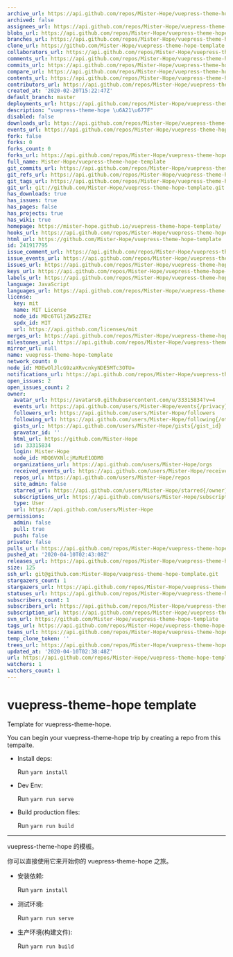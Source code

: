 ```yaml
---
archive_url: https://api.github.com/repos/Mister-Hope/vuepress-theme-hope-template/{archive_format}{/ref}
archived: false
assignees_url: https://api.github.com/repos/Mister-Hope/vuepress-theme-hope-template/assignees{/user}
blobs_url: https://api.github.com/repos/Mister-Hope/vuepress-theme-hope-template/git/blobs{/sha}
branches_url: https://api.github.com/repos/Mister-Hope/vuepress-theme-hope-template/branches{/branch}
clone_url: https://github.com/Mister-Hope/vuepress-theme-hope-template.git
collaborators_url: https://api.github.com/repos/Mister-Hope/vuepress-theme-hope-template/collaborators{/collaborator}
comments_url: https://api.github.com/repos/Mister-Hope/vuepress-theme-hope-template/comments{/number}
commits_url: https://api.github.com/repos/Mister-Hope/vuepress-theme-hope-template/commits{/sha}
compare_url: https://api.github.com/repos/Mister-Hope/vuepress-theme-hope-template/compare/{base}...{head}
contents_url: https://api.github.com/repos/Mister-Hope/vuepress-theme-hope-template/contents/{+path}
contributors_url: https://api.github.com/repos/Mister-Hope/vuepress-theme-hope-template/contributors
created_at: '2020-02-20T15:22:47Z'
default_branch: master
deployments_url: https://api.github.com/repos/Mister-Hope/vuepress-theme-hope-template/deployments
description: "vuepress-theme-hope \u6A21\u677F"
disabled: false
downloads_url: https://api.github.com/repos/Mister-Hope/vuepress-theme-hope-template/downloads
events_url: https://api.github.com/repos/Mister-Hope/vuepress-theme-hope-template/events
fork: false
forks: 0
forks_count: 0
forks_url: https://api.github.com/repos/Mister-Hope/vuepress-theme-hope-template/forks
full_name: Mister-Hope/vuepress-theme-hope-template
git_commits_url: https://api.github.com/repos/Mister-Hope/vuepress-theme-hope-template/git/commits{/sha}
git_refs_url: https://api.github.com/repos/Mister-Hope/vuepress-theme-hope-template/git/refs{/sha}
git_tags_url: https://api.github.com/repos/Mister-Hope/vuepress-theme-hope-template/git/tags{/sha}
git_url: git://github.com/Mister-Hope/vuepress-theme-hope-template.git
has_downloads: true
has_issues: true
has_pages: false
has_projects: true
has_wiki: true
homepage: https://mister-hope.github.io/vuepress-theme-hope-template/
hooks_url: https://api.github.com/repos/Mister-Hope/vuepress-theme-hope-template/hooks
html_url: https://github.com/Mister-Hope/vuepress-theme-hope-template
id: 241917795
issue_comment_url: https://api.github.com/repos/Mister-Hope/vuepress-theme-hope-template/issues/comments{/number}
issue_events_url: https://api.github.com/repos/Mister-Hope/vuepress-theme-hope-template/issues/events{/number}
issues_url: https://api.github.com/repos/Mister-Hope/vuepress-theme-hope-template/issues{/number}
keys_url: https://api.github.com/repos/Mister-Hope/vuepress-theme-hope-template/keys{/key_id}
labels_url: https://api.github.com/repos/Mister-Hope/vuepress-theme-hope-template/labels{/name}
language: JavaScript
languages_url: https://api.github.com/repos/Mister-Hope/vuepress-theme-hope-template/languages
license:
  key: mit
  name: MIT License
  node_id: MDc6TGljZW5zZTEz
  spdx_id: MIT
  url: https://api.github.com/licenses/mit
merges_url: https://api.github.com/repos/Mister-Hope/vuepress-theme-hope-template/merges
milestones_url: https://api.github.com/repos/Mister-Hope/vuepress-theme-hope-template/milestones{/number}
mirror_url: null
name: vuepress-theme-hope-template
network_count: 0
node_id: MDEwOlJlcG9zaXRvcnkyNDE5MTc3OTU=
notifications_url: https://api.github.com/repos/Mister-Hope/vuepress-theme-hope-template/notifications{?since,all,participating}
open_issues: 2
open_issues_count: 2
owner:
  avatar_url: https://avatars0.githubusercontent.com/u/33315834?v=4
  events_url: https://api.github.com/users/Mister-Hope/events{/privacy}
  followers_url: https://api.github.com/users/Mister-Hope/followers
  following_url: https://api.github.com/users/Mister-Hope/following{/other_user}
  gists_url: https://api.github.com/users/Mister-Hope/gists{/gist_id}
  gravatar_id: ''
  html_url: https://github.com/Mister-Hope
  id: 33315834
  login: Mister-Hope
  node_id: MDQ6VXNlcjMzMzE1ODM0
  organizations_url: https://api.github.com/users/Mister-Hope/orgs
  received_events_url: https://api.github.com/users/Mister-Hope/received_events
  repos_url: https://api.github.com/users/Mister-Hope/repos
  site_admin: false
  starred_url: https://api.github.com/users/Mister-Hope/starred{/owner}{/repo}
  subscriptions_url: https://api.github.com/users/Mister-Hope/subscriptions
  type: User
  url: https://api.github.com/users/Mister-Hope
permissions:
  admin: false
  pull: true
  push: false
private: false
pulls_url: https://api.github.com/repos/Mister-Hope/vuepress-theme-hope-template/pulls{/number}
pushed_at: '2020-04-10T02:43:08Z'
releases_url: https://api.github.com/repos/Mister-Hope/vuepress-theme-hope-template/releases{/id}
size: 125
ssh_url: git@github.com:Mister-Hope/vuepress-theme-hope-template.git
stargazers_count: 1
stargazers_url: https://api.github.com/repos/Mister-Hope/vuepress-theme-hope-template/stargazers
statuses_url: https://api.github.com/repos/Mister-Hope/vuepress-theme-hope-template/statuses/{sha}
subscribers_count: 1
subscribers_url: https://api.github.com/repos/Mister-Hope/vuepress-theme-hope-template/subscribers
subscription_url: https://api.github.com/repos/Mister-Hope/vuepress-theme-hope-template/subscription
svn_url: https://github.com/Mister-Hope/vuepress-theme-hope-template
tags_url: https://api.github.com/repos/Mister-Hope/vuepress-theme-hope-template/tags
teams_url: https://api.github.com/repos/Mister-Hope/vuepress-theme-hope-template/teams
temp_clone_token: ''
trees_url: https://api.github.com/repos/Mister-Hope/vuepress-theme-hope-template/git/trees{/sha}
updated_at: '2020-04-10T02:38:48Z'
url: https://api.github.com/repos/Mister-Hope/vuepress-theme-hope-template
watchers: 1
watchers_count: 1
---
```


# vuepress-theme-hope template

Template for vuepress-theme-hope.

You can begin your vuepress-theme-hope trip by creating a repo from this tempalte.

- Install deps:

    Run `yarn install`

- Dev Env:

    Run `yarn run serve`

- Build production files:

    Run `yarn run build`

---

vuepress-theme-hope 的模板。

你可以直接使用它来开始你的 vuepress-theme-hope 之旅。

- 安装依赖:

    Run `yarn install`

- 测试环境:

    Run `yarn run serve`

- 生产环境(构建文件):

    Run `yarn run build`

